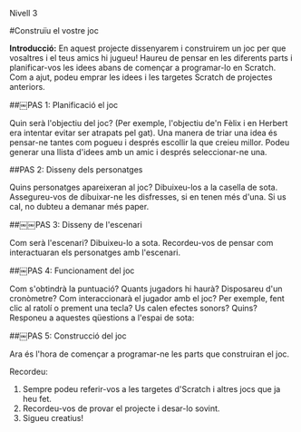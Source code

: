 Nivell 3

#Construïu el vostre joc

__Introducció:__En aquest projecte dissenyarem i construirem un joc per que vosaltres i el teus amics hi jugueu! Haureu de pensar en les diferents parts i planificar-vos les idees abans de començar a programar-lo en Scratch. Com a ajut, podeu emprar les idees i les targetes Scratch de projectes anteriors. 
##￼PAS 1: Planificació el joc

Quin serà l'objectiu del joc? (Per exemple, l'objectiu de'n Fèlix i en Herbert era intentar evitar ser atrapats pel gat). Una manera de triar una idea és pensar-ne tantes com pogueu i després escollir la que creieu millor. Podeu generar una llista d'idees amb un amic i després seleccionar-ne una.
##PAS 2: Disseny dels personatgesQuins personatges apareixeran al joc? Dibuixeu-los a la casella de sota. Assegureu-vos de dibuixar-ne les disfresses, si en tenen més d'una. Si us cal, no dubteu a demanar més paper.
##￼￼PAS 3: Disseny de l'escenariCom serà l'escenari? Dibuixeu-lo a sota. Recordeu-vos de pensar com interactuaran els personatges amb l'escenari.##￼PAS 4: Funcionament del jocCom s'obtindrà la puntuació? Quants jugadors hi haurà? Disposareu d'un cronòmetre? Com interaccionarà el jugador amb el joc? Per exemple, fent clic al ratolí o prement una tecla? Us calen efectes sonors? Quins? Responeu a aquestes qüestions a l'espai de sota:
##￼PAS 5: Construcció del jocAra és l'hora de començar a programar-ne les parts que construiran el joc.Recordeu:1. Sempre podeu referir-vos a les targetes d'Scratch i altres jocs que ja heu fet.2. Recordeu-vos de provar el projecte i desar-lo sovint.
3. Sigueu creatius!